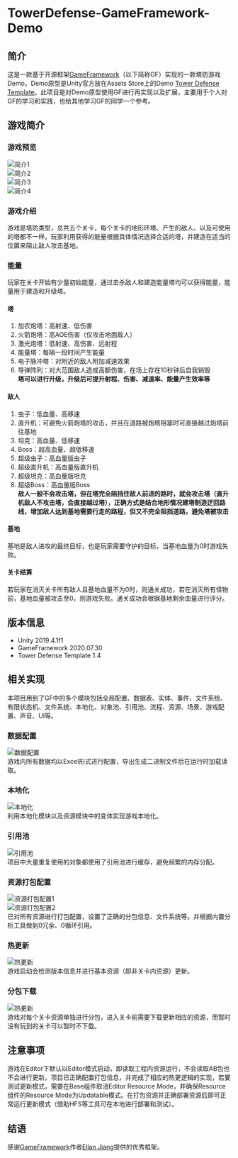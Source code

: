 # TowerDefense-GameFramework-Demo

## 简介

这是一款基于开源框架[GameFramework][1]（以下简称GF）实现的一款塔防游戏Demo。Demo原型是Unity官方放在Assets Store上的Demo [Tower Defense Template][2]。此项目是对Demo原型使用GF进行再实现以及扩展，主要用于个人对GF的学习和实践，也给其他学习GF的同学一个参考。

## 游戏简介

### 游戏预览

![简介1][4]  
![简介2][5]  
![简介3][13]  
![简介4][14]  

### 游戏介绍

游戏是塔防类型，总共五个关卡，每个关卡的地形环境、产生的敌人、以及可使用的塔都不一样。玩家利用获得的能量根据具体情况选择合适的塔，并建造在适当的位置来阻止敌人攻击基地。

### 能量

玩家在关卡开始有少量初始能量，通过击杀敌人和建造能量塔均可以获得能量，能量用于建造和升级塔。

#### 塔

1. 加农炮塔：高射速、低伤害
2. 火箭炮塔：高AOE伤害（仅攻击地面敌人）
3. 激光炮塔：低射速、高伤害、远射程
4. 能量塔：每隔一段时间产生能量
5. 电子脉冲塔：对附近的敌人附加减速效果
6. 导弹阵列：对大范围敌人造成高额伤害，在场上存在10秒钟后自我销毁  
**塔可以进行升级，升级后可提升射程、伤害、减速率、能量产生效率等**

#### 敌人

1. 虫子：低血量、高移速
2. 直升机：可避免火箭炮塔的攻击，并且在道路被炮塔阻塞时可直接越过炮塔前往基地
3. 坦克：高血量、低移速
4. Boss：超高血量、超低移速
5. 超级虫子：高血量版虫子
6. 超级直升机：高血量版直升机
7. 超级坦克：高血量版坦克
8. 超级Boss：高血量版Boss  
**敌人一般不会攻击塔，但在塔完全阻挡住敌人前进的路时，就会攻击塔（直升机敌人不攻击塔，会直接越过塔），正确方式是结合地形情况建塔制造迂回路线，增加敌人达到基地需要行走的路程，但又不完全阻挡道路，避免塔被攻击**

#### 基地

基地是敌人进攻的最终目标，也是玩家需要守护的目标，当基地血量为0时游戏失败。

#### 关卡结算

若玩家在消灭关卡所有敌人且基地血量不为0时，则通关成功，若在消灭所有怪物前，基地血量被攻击至0，则游戏失败。通关成功会根据基地剩余血量进行评分。

## 版本信息

- Unity 2019.4.1f1
- GameFramework 2020.07.30
- Tower Defense Template 1.4

## 相关实现

本项目用到了GF中的多个模块包括全局配置、数据表、实体、事件、文件系统、有限状态机、文件系统、本地化、对象池、引用池、流程、资源、场景、游戏配置、声音、UI等。

### 数据配置

![数据配置][6]  
游戏内所有数据均以Excel形式进行配置，导出生成二进制文件后在运行时加载读取。

### 本地化

![本地化][7]  
利用本地化模块以及资源模块中的变体实现游戏本地化。

### 引用池

![引用池][8]  
项目中大量重复使用的对象都使用了引用池进行缓存，避免频繁的内存分配。

### 资源打包配置

![资源打包配置1][9]  
![资源打包配置2][10]  
已对所有资源进行打包配置，设置了正确的分包信息、文件系统等。并根据内置分析工具做到0冗余、0循环引用。

### 热更新

![热更新][11]  
游戏启动会检测版本信息并进行基本资源（即非关卡内资源）更新。

### 分包下载

![热更新][12]  
游戏对每个关卡资源单独进行分包，进入关卡前需要下载更新相应的资源，而暂时没有玩到的关卡可以暂时不下载。

## 注意事项

游戏在Editor下默认以Editor模式启动，即读取工程内资源运行，不会读取AB包也不会进行更新。项目已正确配置打包信息，并完成了相应的热更逻辑的实现，若要测试更新模式，需要在Base组件取消Editor Resource Mode，并确保Resource组件的Resource Mode为Updatable模式。在打包资源并正确部署资源后即可正常运行更新模式（借助HFS等工具可在本地进行部署和测试）。

## 结语

感谢[GameFramework][1]作者[Ellan Jiang][3]提供的优秀框架。

  [1]: https://github.com/EllanJiang/GameFramework "GF link"
  [2]: https://assetstore.unity.com/packages/essentials/tutorial-projects/tower-defense-template-107692 "Tower Defense Template Link"
  [3]: https://github.com/EllanJiang "Ellan Jiang link"
  [4]: https://github.com/DrFlower/TowerDefense-GameFramework-Demo/blob/master/Doc/1.png "简介1"
  [5]: https://github.com/DrFlower/TowerDefense-GameFramework-Demo/blob/master/Doc/2.JPG "简介2"
  [6]: https://github.com/DrFlower/TowerDefense-GameFramework-Demo/blob/master/Doc/3.png "数据配置"
  [7]: https://github.com/DrFlower/TowerDefense-GameFramework-Demo/blob/master/Doc/4.JPG "本地化"
  [8]: https://github.com/DrFlower/TowerDefense-GameFramework-Demo/blob/master/Doc/5.png "引用池"
  [9]: https://github.com/DrFlower/TowerDefense-GameFramework-Demo/blob/master/Doc/6.png "资源打包配置1"
  [10]: https://github.com/DrFlower/TowerDefense-GameFramework-Demo/blob/master/Doc/7.png "资源打包配置2"
  [11]: https://github.com/DrFlower/TowerDefense-GameFramework-Demo/blob/master/Doc/8.png "热更新"
  [12]: https://github.com/DrFlower/TowerDefense-GameFramework-Demo/blob/master/Doc/9.png "分包下载"
  [13]: https://github.com/DrFlower/TowerDefense-GameFramework-Demo/blob/master/Doc/10.gif "简介3"
  [14]: https://github.com/DrFlower/TowerDefense-GameFramework-Demo/blob/master/Doc/11.gif "简介4"
